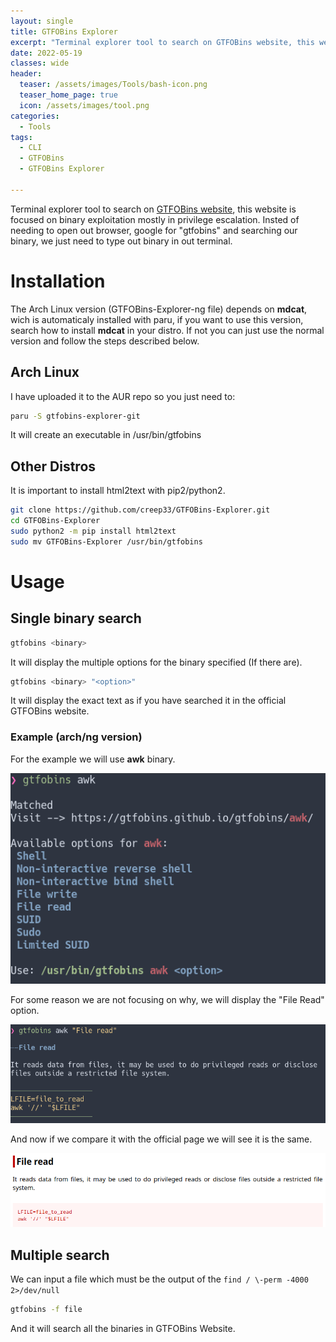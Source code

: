 ```yaml
---
layout: single
title: GTFOBins Explorer
excerpt: "Terminal explorer tool to search on GTFOBins website, this website is focused on binary exploitation mostly in privilege escalation."
date: 2022-05-19
classes: wide
header:
  teaser: /assets/images/Tools/bash-icon.png
  teaser_home_page: true
  icon: /assets/images/tool.png
categories:
  - Tools
tags:
  - CLI
  - GTFOBins
  - GTFOBins Explorer

---
```


Terminal explorer tool to search on [GTFOBins website](https://gtfobins.github.io/), this website is focused on binary exploitation mostly in privilege escalation. Insted of needing to open out browser, google for "gtfobins" and searching our binary, we just need to type out binary in out terminal.

# Installation

The Arch Linux version (GTFOBins-Explorer-ng file) depends on **mdcat**, wich is automaticaly installed with paru, if you want to use this version, search how to install **mdcat** in your distro. If not you can just use the normal version and follow the steps described below.

## Arch Linux
I have uploaded it to the AUR repo so you just need to:

```bash
paru -S gtfobins-explorer-git
```
It will create an executable in /usr/bin/gtfobins

## Other Distros
It is important to install html2text with pip2/python2.

```bash
git clone https://github.com/creep33/GTFOBins-Explorer.git
cd GTFOBins-Explorer
sudo python2 -m pip install html2text
sudo mv GTFOBins-Explorer /usr/bin/gtfobins
```

# Usage
## Single binary search

```bash
gtfobins <binary>
```
It will display the multiple options for the binary specified (If there are).

```bash
gtfobins <binary> "<option>"
```

It will display the exact text as if you have searched it in the official GTFOBins website.

### Example (arch/ng version)

For the example we will use **awk** binary.

<div style="text-align:center"><img src="/assets/images/Tools/gtfobins/gtfobins-explorer-nooption.png" /></div>

For some reason we are not focusing on why, we will display the "File Read" option.

<div style="text-align:center"><img src="/assets/images/Tools/gtfobins/gtfobins-explorer-yesoption.png" /></div>

And now if we compare it with the official page we will see it is the same.

<div style="text-align:center"><img src="/assets/images/Tools/gtfobins/gtfobins-explorer-officialpage.png" /></div>

## Multiple search

We can input a file which must be the output of the `find / \-perm -4000 2>/dev/null`

```bash
gtfobins -f file
```

And it will search all the binaries in GTFOBins Website.